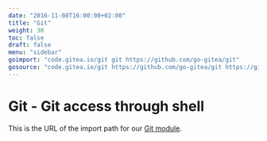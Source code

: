 ```yaml
---
date: "2016-11-08T16:00:00+02:00"
title: "Git"
weight: 30
toc: false
draft: false
menu: "sidebar"
goimport: "code.gitea.io/git git https://github.com/go-gitea/git"
gosource: "code.gitea.io/git https://github.com/go-gitea/git https://github.com/go-gitea/git/tree/master{/dir} https://github.com/go-gitea/git/blob/master{/dir}/{file}#L{line}"
---
```


# Git - Git access through shell

This is the URL of the import path for our [Git module](http://github.com/go-gitea/git).

